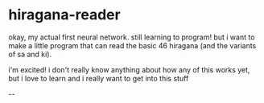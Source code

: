 # hiragana-reader
okay, my actual first neural network. still learning to program! but i want to make a little program that can read the basic 46 hiragana (and the variants of sa and ki).

i'm excited! i don't really know anything about how any of this works yet, but i love to learn and i really want to get into this stuff

--

